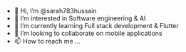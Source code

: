 - 👋 Hi, I’m @sarah783hussain
- 👀 I’m interested in Software engineering & AI
- 🌱 I’m currently learning Full stack development & Flutter
- 💞️ I’m looking to collaborate on mobile applications 
- 📫 How to reach me ...

<!---
sarah783hussain/sarah783hussain is a ✨ special ✨ repository because its `README.md` (this file) appears on your GitHub profile.
You can click the Preview link to take a look at your changes.
--->

